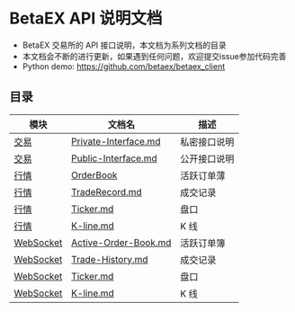 # BetaEX API 说明文档

* BetaEX 交易所的 API 接口说明，本文档为系列文档的目录
* 本文档会不断的进行更新，如果遇到任何问题，欢迎提交issue参加代码完善
* Python demo: https://github.com/betaex/betaex_client

## 目录

模块 | 文档名 | 描述
------------ | ------------ |  ------------
[交易](./Exchange-API/README.md) | [Private-Interface.md](./Exchange-API/Private-Interface.md) | 私密接口说明
[交易](./Exchange-API/README.md) | [Public-Interface.md](./Exchange-API/Public-Interface.md) | 公开接口说明
[行情](./Market-Data-API/README.md) | [OrderBook](./Market-Data-API/README.md) | 活跃订单薄
[行情](./Market-Data-API/README.md) | [TradeRecord.md](./Market-Data-API/README.md) | 成交记录
[行情](./Market-Data-API/README.md) | [Ticker.md](./Market-Data-API/Ticker.md) | 盘口
[行情](./Market-Data-API/README.md) | [K-line.md](./Market-Data-API/K-line.md) | K 线
[WebSocket](./WebSocket-API/README.md) | [Active-Order-Book.md](./WebSocket-API/Active-Order-Book.md) | 活跃订单簿
[WebSocket](./WebSocket-API/README.md) | [Trade-History.md](./WebSocket-API/Trade-History.md) | 成交记录
[WebSocket](./WebSocket-API/README.md) | [Ticker.md](./WebSocket-API/Ticker.md) | 盘口
[WebSocket](./WebSocket-API/README.md) | [K-line.md](./WebSocket-API/K-line.md) | K 线
